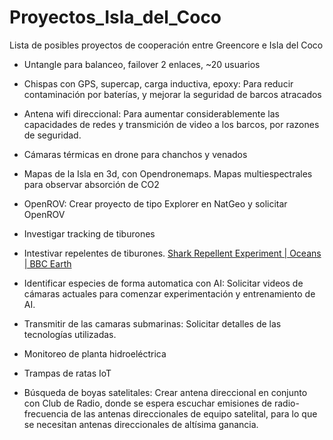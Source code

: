 # Proyectos_Isla_del_Coco
Lista de posibles proyectos de cooperación entre Greencore e Isla del Coco

- Untangle para balanceo, failover 2 enlaces, ~20 usuarios

- Chispas con GPS, supercap, carga inductiva, epoxy: Para reducir contaminación por baterías, y mejorar la seguridad de barcos atracados

- Antena wifi direccional: Para aumentar considerablemente las capacidades de redes y transmición de video a los barcos, por razones de seguridad.

- Cámaras térmicas en drone para chanchos y venados

- Mapas de la Isla en 3d, con Opendronemaps. Mapas multiespectrales para observar absorción de CO2

- OpenROV: Crear proyecto de tipo Explorer en NatGeo y solicitar OpenROV

- Investigar tracking de tiburones

- Intestivar repelentes de tiburones.
  [Shark Repellent Experiment | Oceans | BBC Earth](https://www.youtube.com/watch?v=s70mJ9DyC6s)

- Identificar especies de forma automatica con AI: Solicitar videos de cámaras actuales para comenzar experimentación y entrenamiento de AI.

- Transmitir de las camaras submarinas: Solicitar detalles de las tecnologías utilizadas.

- Monitoreo de planta hidroeléctrica

- Trampas de ratas IoT

- Búsqueda de boyas satelitales: Crear antena direccional en conjunto con Club de Radio, donde se espera escuchar emisiones de radio-frecuencia de las antenas direccionales de equipo satelital, para lo que se necesitan antenas direccionales de altísima ganancia.
